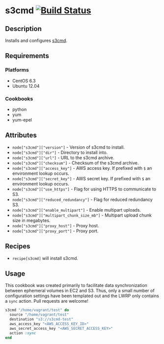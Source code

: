 # s3cmd [![Build Status](https://secure.travis-ci.org/hectcastro/chef-s3cmd.png?branch=master)](http://travis-ci.org/hectcastro/chef-s3cmd)

## Description

Installs and configures [s3cmd](https://github.com/s3tools/s3cmd).

## Requirements

### Platforms

* CentOS 6.3
* Ubuntu 12.04

### Cookbooks

* python
* yum
* yum-epel

## Attributes

* `node["s3cmd"]["version"]` - Version of s3cmd to install.
* `node["s3cmd"]["dir"]` - Directory to install into.
* `node["s3cmd"]["url"]` - URL to the s3cmd archive.
* `node["s3cmd"]["checksum"]` - Checksum of the s3cmd archive.
* `node["s3cmd"]["access_key"]` - AWS access key. If prefixed with `$` an
  environment lookup occurs.
* `node["s3cmd"]["secret_key"]` - AWS secret key. If prefixed with `$` an
  environment lookup occurs.
* `node["s3cmd"]["use_https"]` - Flag for using HTTPS to communicate to S3.
* `node["s3cmd"]["reduced_redundancy"]` - Flag for reduced redundancy S3.
* `node["s3cmd"]["enable_multipart"]` - Enable multipart uploads.
* `node["s3cmd"]["multipart_chunk_size_mb"]` - Multipart upload chunk size in
  megabytes.
* `node["s3cmd"]["proxy_host"]` - Proxy host.
* `node["s3cmd"]["proxy_port"]` - Proxy port.

## Recipes

* `recipe[s3cmd]` will install s3cmd.

## Usage

This cookbook was created primarily to facilitate data synchronization between
ephemeral volumes in EC2 and S3.  Thus, only a small number of configuration
settings have been templated out and the LWRP only contains a `sync` action.
Pull requests are welcome!

``` ruby
s3cmd "/home/vagrant/test" do
  source "/home/vagrant/test"
  destination "s3://s3cmd-test"
  aws_access_key "<AWS_ACCESS_KEY_ID>"
  aws_secret_access_key "<AWS_SECRET_ACCESS_KEY>"
  action :sync
end
```
